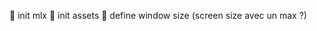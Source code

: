 :radio_button: init mlx
:radio_button: init assets
:radio_button: define window size (screen size avec un max ?)
